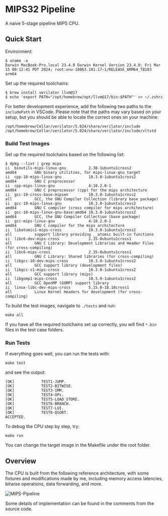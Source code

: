 # MIPS32 Pipeline

A naive 5-stage pipeline MIPS CPU.

## Quick Start

Environment:

```shell
$ uname -a
Darwin MacBook-Pro.local 23.4.0 Darwin Kernel Version 23.4.0: Fri Mar 15 00:12:41 PDT 2024; root:xnu-10063.101.17~1/RELEASE_ARM64_T8103 arm64
```

Set up the required toolchains:

```shell
$ brew install verilator llvm@17
$ echo 'export PATH="/opt/homebrew/opt/llvm@17/bin:$PATH"' >> ~/.zshrc
```

For better development experience, add the following two paths to the `includePath` in VSCode. Please note that the paths may vary based on your setup, but you should be able to locate the correct ones on your machine:

```
/opt/homebrew/Cellar/verilator/5.024/share/verilator/include
/opt/homebrew/Cellar/verilator/5.024/share/verilator/include/vltstd
```

### Build Test Images

Set up the required toolchains based on the following list:

```shell
$ dpkg --list | grep mips
ii  binutils-mips-linux-gnu          2.38-1ubuntu1cross2                     amd64        GNU binary utilities, for mips-linux-gnu target
ii  cpp-10-mips-linux-gnu            10.3.0-1ubuntu1cross2                   amd64        GNU C preprocessor
ii  cpp-mips-linux-gnu               4:10.2.0-1                              amd64        GNU C preprocessor (cpp) for the mips architecture
ii  gcc-10-cross-base-mipsen         10.3.0-1ubuntu1cross2                   all          GCC, the GNU Compiler Collection (library base package)
ii  gcc-10-mips-linux-gnu            10.3.0-1ubuntu1cross2                   amd64        GNU C compiler (cross compiler for mips architecture)
ii  gcc-10-mips-linux-gnu-base:amd64 10.3.0-1ubuntu1cross2                   amd64        GCC, the GNU Compiler Collection (base package)
ii  gcc-mips-linux-gnu               4:10.2.0-1                              amd64        GNU C compiler for the mips architecture
ii  libatomic1-mips-cross            10.3.0-1ubuntu1cross2                   all          support library providing __atomic built-in functions
ii  libc6-dev-mips-cross             2.35-0ubuntu1cross1                     all          GNU C Library: Development Libraries and Header Files (for cross-compiling)
ii  libc6-mips-cross                 2.35-0ubuntu1cross1                     all          GNU C Library: Shared libraries (for cross-compiling)
ii  libgcc-10-dev-mips-cross         10.3.0-1ubuntu1cross2                   all          GCC support library (development files)
ii  libgcc-s1-mips-cross             10.3.0-1ubuntu1cross2                   all          GCC support library (mips)
ii  libgomp1-mips-cross              10.3.0-1ubuntu1cross2                   all          GCC OpenMP (GOMP) support library
ii  linux-libc-dev-mips-cross        5.15.0-18.18cross1                      all          Linux Kernel Headers for development (for cross-compiling)
```

To build the test images, navigate to `./tests` and run:

```shell
make all
```

If you have all the required toolchains set up correctly, you will find `*.bin` files in the test case folders.

### Run Tests

If everything goes well, you can run the tests with:

```shell
make test
```

and see the output:

```
[OK]            TEST1-JUMP.
[OK]            TEST2-BITWISE.
[OK]            TEST3-IMM.
[OK]            TEST4-OPs.
[OK]            TEST5-LOAD_STORE.
[OK]            TEST6-BRANCH.
[OK]            TEST7-LUI.
[OK]            TEST8-QSORT.
ACCEPTED.
```

To debug the CPU step by step, try:

```shell
make run
```

You can change the target image in the Makefile under the root folder.

## Overview

The CPU is built from the following reference architecture, with some fixtures and modifications made by me, including memory access latencies, bitwise operations, data forwarding, and more.

![MIPS-Pipeline](https://p.ipic.vip/bg6ikm.png)

Some details of implementation can be found in the comments from the source code.
